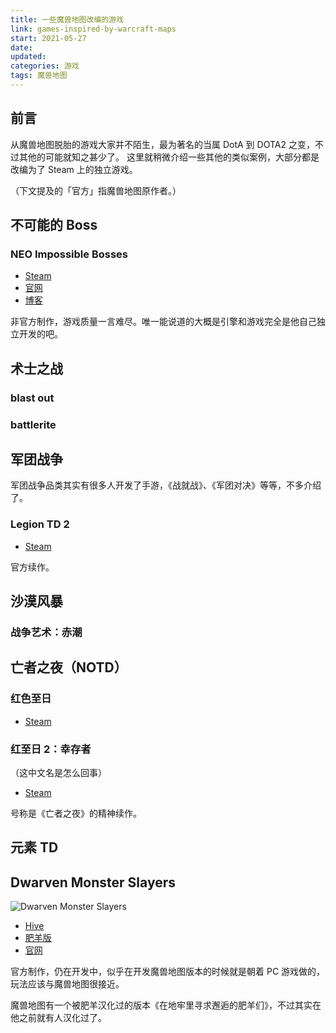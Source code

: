 ```yaml
---
title: 一些魔兽地图改编的游戏
link: games-inspired-by-warcraft-maps
start: 2021-05-27
date: 
updated: 
categories: 游戏
tags: 魔兽地图
---
```


## 前言

从魔兽地图脱胎的游戏大家并不陌生，最为著名的当属 DotA 到 DOTA2 之变，不过其他的可能就知之甚少了。
这里就稍微介绍一些其他的类似案例，大部分都是改编为了 Steam 上的独立游戏。

（下文提及的「官方」指魔兽地图原作者。）

## 不可能的 Boss

### NEO Impossible Bosses

- [Steam](https://store.steampowered.com/app/676580/NEO_Impossible_Bosses/)
- [官网](http://neoimpossiblebosses.coder-ddeng.com/)
- [博客](http://www.coder-ddeng.com/)

非官方制作，游戏质量一言难尽。唯一能说道的大概是引擎和游戏完全是他自己独立开发的吧。

## 术士之战

### blast out

### battlerite

## 军团战争

军团战争品类其实有很多人开发了手游，《战就战》、《军团对决》等等，不多介绍了。

### Legion TD 2

- [Steam](https://store.steampowered.com/app/469600/Legion_TD_2__Multiplayer_Tower_Defense/)

官方续作。

## 沙漠风暴

### 战争艺术：赤潮

## 亡者之夜（NOTD）

### 红色至日

- [Steam](https://store.steampowered.com/app/265590/The_Red_Solstice/)

### 红至日 2：幸存者

（这中文名是怎么回事）

- [Steam](https://store.steampowered.com/app/768520/Red_Solstice_2_Survivors__2)

号称是《亡者之夜》的精神续作。

## 元素 TD

## Dwarven Monster Slayers

![Dwarven Monster Slayers](https://i.loli.net/2021/05/27/3A8tSK96x5Jp7BR.png)

- [Hive](https://www.hiveworkshop.com/threads/dwarven-monster-slayers.246403/)
- [肥羊版](https://norpg.com/dt/fb/221/)
- [官网](http://www.dwarvenmonsterslayers.com/)

官方制作，仍在开发中，似乎在开发魔兽地图版本的时候就是朝着 PC 游戏做的，玩法应该与魔兽地图很接近。

魔兽地图有一个被肥羊汉化过的版本《在地牢里寻求邂逅的肥羊们》，不过其实在他之前就有人汉化过了。
